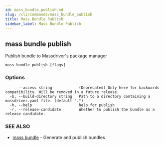 ```yaml
---
id: mass_bundle_publish.md
slug: /cli/commands/mass_bundle_publish
title: Mass Bundle Publish
sidebar_label: Mass Bundle Publish
---
```

## mass bundle publish

Publish bundle to Massdriver's package manager

```
mass bundle publish [flags]
```

### Options

```
      --access string            (Deprecated) Only here for backwards compatibility. Will be removed in a future release.
  -b, --build-directory string   Path to a directory containing a massdriver.yaml file. (default ".")
  -h, --help                     help for publish
  -r, --release-candidate        Whether to publish the bundle as a release candidate.
```

### SEE ALSO

* [mass bundle](/cli/commands/mass_bundle)	 - Generate and publish bundles
